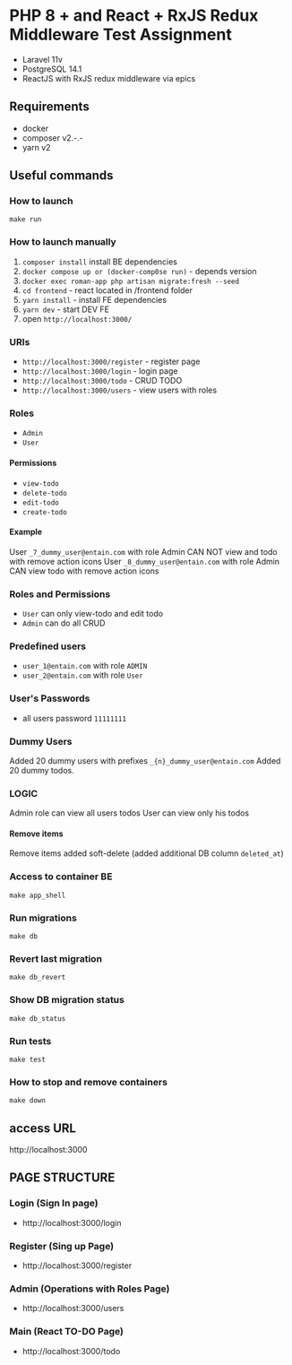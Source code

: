 # PHP 8 + and React + RxJS Redux Middleware Test Assignment
- Laravel 11v
- PostgreSQL 14.1
- ReactJS with RxJS redux middleware via epics

## Requirements
- docker
- composer v2.-.-
- yarn v2


## Useful commands

### How to launch

`make run`


### How to launch manually

1. `composer install` install BE dependencies
2. `docker compose up or (docker-comp0se run)` - depends version
3. `docker exec roman-app php artisan migrate:fresh --seed`
4. `cd frontend` - react located in /frontend folder
5. `yarn install` - install FE dependencies
6. `yarn dev` - start DEV FE 
7. open `http://localhost:3000/`

### URls
- `http://localhost:3000/register` - register page
- `http://localhost:3000/login` - login page
- `http://localhost:3000/todo` - CRUD TODO
- `http://localhost:3000/users` - view users with roles

### Roles
- `Admin`
- `User`

#### Permissions
- `view-todo`
- `delete-todo`
- `edit-todo`
- `create-todo`

#### Example

User `_7_dummy_user@entain.com` with role Admin CAN NOT view and todo with remove action icons
User `_8_dummy_user@entain.com` with role Admin CAN view todo with remove action icons

### Roles and Permissions
- `User` can only view-todo and edit todo
- `Admin` can do all CRUD

### Predefined users

- `user_1@entain.com` with role `ADMIN`
- `user_2@entain.com` with role `User`

### User's Passwords 
- all users password `11111111` 

### Dummy Users
Added 20 dummy users with prefixes `_{n}_dummy_user@entain.com`
Added 20 dummy todos.

### LOGIC

Admin role can view all users todos
User can view only his todos

#### Remove items
Remove items added soft-delete 
(added additional DB column `deleted_at`)

### Access to container BE

`make app_shell`

### Run migrations

`make db`

### Revert last migration

`make db_revert`

### Show DB migration status

`make db_status`

### Run tests

`make test`

### How to stop and remove containers

`make down`

## access URL
http://localhost:3000

## PAGE STRUCTURE

### Login (Sign In page)
- http://localhost:3000/login

### Register (Sing up Page)
- http://localhost:3000/register

### Admin (Operations with Roles Page)
- http://localhost:3000/users

### Main (React TO-DO Page)
- http://localhost:3000/todo
